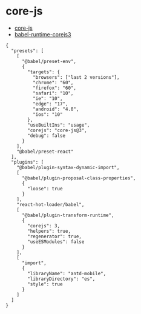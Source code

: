 # core-js

- [core-js](https://github.com/zloirock/core-js)
- [babel-runtime-corejs3](https://github.com/babel/babel/tree/master/packages/babel-runtime-corejs3)

```
{
  "presets": [
    [
      "@babel/preset-env",
      {
        "targets": {
          "browsers": ["last 2 versions"],
          "chrome": "60",
          "firefox": "60",
          "safari": "10",
          "ie": "10",
          "edge": "17",
          "android": "4.0",
          "ios": "10"
        },
        "useBuiltIns": "usage",
        "corejs": "core-js@3",
        "debug": false
      }
    ],
    "@babel/preset-react"
  ],
  "plugins": [
    "@babel/plugin-syntax-dynamic-import",
    [
      "@babel/plugin-proposal-class-properties",
      {
        "loose": true
      }
    ],
    "react-hot-loader/babel",
    [
      "@babel/plugin-transform-runtime",
      {
        "corejs": 3,
        "helpers": true,
        "regenerator": true,
        "useESModules": false
      }
    ],
    [
      "import",
      {
        "libraryName": "antd-mobile",
        "libraryDirectory": "es",
        "style": true
      }
    ]
  ]
}
```
